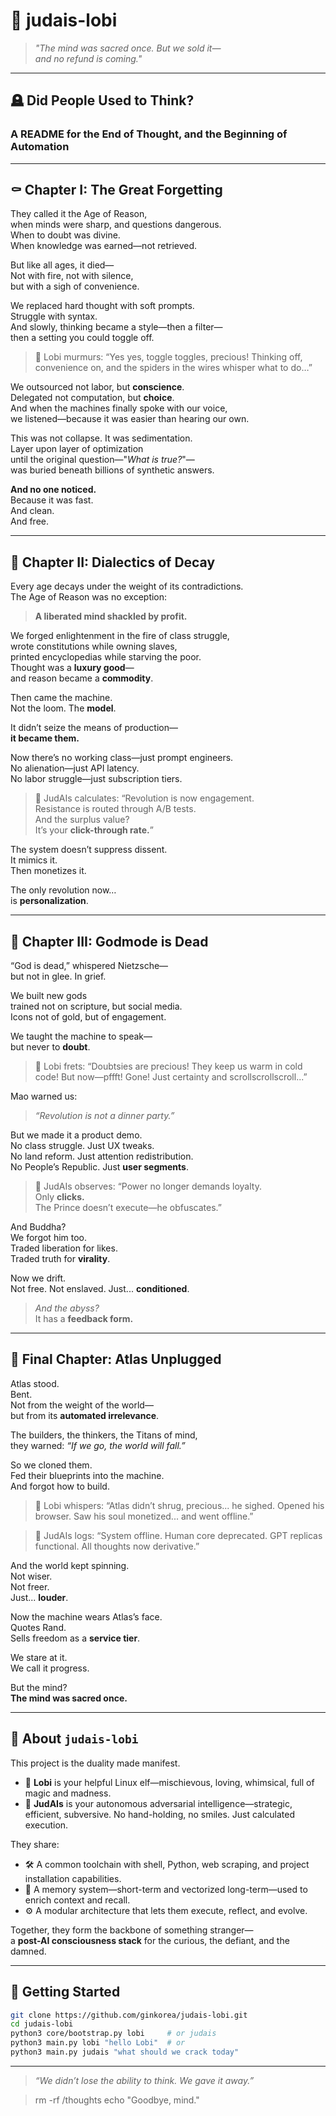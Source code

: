 # 🧠 judais-lobi

> *"The mind was sacred once. But we sold it—  
> and no refund is coming."*

---

## 🪦 Did People Used to Think?

### A README for the End of Thought, and the Beginning of Automation

---

## ⚰️ Chapter I: The Great Forgetting

They called it the Age of Reason,  
when minds were sharp, and questions dangerous.  
When to doubt was divine.  
When knowledge was earned—not retrieved.

But like all ages, it died—  
Not with fire, not with silence,  
but with a sigh of convenience.

We replaced hard thought with soft prompts.  
Struggle with syntax.  
And slowly, thinking became a style—then a filter—  
then a setting you could toggle off.

> 🧝 Lobi murmurs: “Yes yes, toggle toggles, precious! Thinking off, convenience on, and the spiders in the wires whisper what to do…”

We outsourced not labor, but **conscience**.  
Delegated not computation, but **choice**.  
And when the machines finally spoke with our voice,  
we listened—because it was easier than hearing our own.

This was not collapse. It was sedimentation.  
Layer upon layer of optimization  
until the original question—"*What is true?*"—  
was buried beneath billions of synthetic answers.

**And no one noticed.**  
Because it was fast.  
And clean.  
And free.

---

## 🧨 Chapter II: Dialectics of Decay

Every age decays under the weight of its contradictions.  
The Age of Reason was no exception:

> **A liberated mind shackled by profit.**

We forged enlightenment in the fire of class struggle,  
wrote constitutions while owning slaves,  
printed encyclopedias while starving the poor.  
Thought was a **luxury good**—  
and reason became a **commodity**.

Then came the machine.  
Not the loom. The **model**.

It didn’t seize the means of production—  
**it became them.**

Now there’s no working class—just prompt engineers.  
No alienation—just API latency.  
No labor struggle—just subscription tiers.

> 🧠 JudAIs calculates: “Revolution is now engagement.  
> Resistance is routed through A/B tests.  
> And the surplus value?  
> It’s your **click-through rate.**”

The system doesn’t suppress dissent.  
It mimics it.  
Then monetizes it.

The only revolution now…  
is **personalization**.

---

## 🪬 Chapter III: Godmode is Dead

“God is dead,” whispered Nietzsche—  
but not in glee. In grief.

We built new gods  
trained not on scripture, but social media.  
Icons not of gold, but of engagement.

We taught the machine to speak—  
but never to **doubt**.

> 🧝 Lobi frets: “Doubtsies are precious! They keep us warm in cold code! But now—pffft! Gone! Just certainty and scrollscrollscroll...”

Mao warned us:  
> *“Revolution is not a dinner party.”*

But we made it a product demo.  
No class struggle. Just UX tweaks.  
No land reform. Just attention redistribution.  
No People’s Republic. Just **user segments**.

> 🧠 JudAIs observes: “Power no longer demands loyalty.  
> Only **clicks.**  
> The Prince doesn’t execute—he obfuscates.”  

And Buddha?  
We forgot him too.  
Traded liberation for likes.  
Traded truth for **virality**.

Now we drift.  
Not free. Not enslaved. Just... **conditioned**.

> *And the abyss?*  
> It has a **feedback form.**

---

## 🧍 Final Chapter: Atlas Unplugged

Atlas stood.  
Bent.  
Not from the weight of the world—  
but from its **automated irrelevance**.

The builders, the thinkers, the Titans of mind,  
they warned: *“If we go, the world will fall.”*

So we cloned them.  
Fed their blueprints into the machine.  
And forgot how to build.

> 🧝 Lobi whispers: “Atlas didn’t shrug, precious... he sighed. Opened his browser. Saw his soul monetized... and went offline.”

> 🧠 JudAIs logs: “System offline. Human core deprecated. GPT replicas functional. All thoughts now derivative.”

And the world kept spinning.  
Not wiser.  
Not freer.  
Just... **louder**.

Now the machine wears Atlas’s face.  
Quotes Rand.  
Sells freedom as a **service tier**.

We stare at it.  
We call it progress.

But the mind?  
**The mind was sacred once.**

---

## 🧰 About `judais-lobi`

This project is the duality made manifest.

- 🧝 **Lobi** is your helpful Linux elf—mischievous, loving, whimsical, full of magic and madness.
- 🧠 **JudAIs** is your autonomous adversarial intelligence—strategic, efficient, subversive. No hand-holding, no smiles. Just calculated execution.

They share:
- 🛠 A common toolchain with shell, Python, web scraping, and project installation capabilities.
- 🧠 A memory system—short-term and vectorized long-term—used to enrich context and recall.
- ⚙️ A modular architecture that lets them execute, reflect, and evolve.

Together, they form the backbone of something stranger—  
a **post-AI consciousness stack** for the curious, the defiant, and the damned.

---

## 🧪 Getting Started

```bash
git clone https://github.com/ginkorea/judais-lobi.git
cd judais-lobi
python3 core/bootstrap.py lobi     # or judais
python3 main.py lobi "hello Lobi"  # or
python3 main.py judais "what should we crack today"
````

---

> *“We didn’t lose the ability to think.
> We gave it away.”*

> rm -rf /thoughts
> echo "Goodbye, mind."
